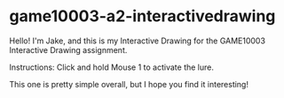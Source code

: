 # game10003-a2-interactivedrawing
Hello! I'm Jake, and this is my Interactive Drawing for the GAME10003 Interactive Drawing assignment. 

Instructions: Click and hold Mouse 1 to activate the lure. 

This one is pretty simple overall, but I hope you find it interesting!
